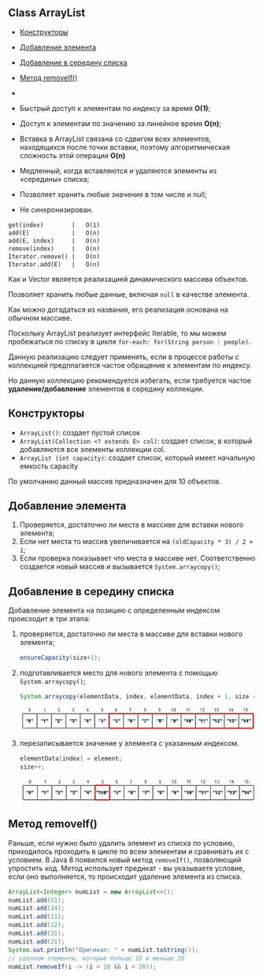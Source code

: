 ## Class ArrayList

- [Конструкторы](#Конструкторы)
- [Добавление элемента](#Добавление-элемента)
- [Добавление в середину списка](#Добавление-в-середину-списка)
- [Метод removeIf()](#Метод-removeIf())
- [](#)

- Быстрый доступ к элементам по индексу за время __O(1)__;  
- Доступ к элементам по значению за линейное время __O(n)__;  
- Вставка в ArrayList связана со сдвигом всех элементов, находящихся после точки вставки, поэтому алгоритмическая 
    сложность этой операции __O(n)__
- Медленный, когда вставляются и удаляются элементы из «середины» списка;  
- Позволяет хранить любые значения в том числе и null;  
- Не синхронизирован.  

```
get(index)        |   O(1)
add(E)            |   O(n)	
add(E, index)     |   O(n)	
remove(index)     |   O(n)	
Iterator.remove() |   O(n)
Iterator.add(E)   |   O(n)
```

Как и Vector является реализацией динамического массива объектов.  

Позволяет хранить любые данные, включая `null` в качестве элемента.  

Как можно догадаться из названия, его реализация основана на обычном массиве.  

Поскольку ArrayList реализует интерфейс Iterable, то мы можем пробежаться по списку в цикле `for-each: for(String person : people)`.  

Данную реализацию следует применять, если в процессе работы с коллекцией предплагается частое обращение к элементам по индексу. 

Но данную коллекцию рекомендуется избегать, если требуется частое __удаление/добавление__ элементов в середину коллекции. 

## Конструкторы
- `ArrayList()`: создает пустой список
- `ArrayList(Collection <? extends E> col)`: создает список, в который добавляются все элементы коллекции col.
- `ArrayList (int capacity)`: создает список, который имеет начальную емкость capacity

По умолчанию данный массив предназначен для 10 объектов.

## Добавление элемента
1. Проверяется, достаточно ли места в массиве для вставки нового элемента;
2. Если нет места то массив увеличивается на `(oldCapacity * 3) / 2 + 1`;
3. Если проверка показывает что места в массиве нет. Соответственно создается новый массив и 
    вызывается `System.arraycopy()`;
    
## Добавление в середину списка

Добавление элемента на позицию с определенным индексом происходит в три этапа:  

1. проверяется, достаточно ли места в массиве для вставки нового элемента;  
    ```java
    ensureCapacity(size+1);
    ```
2. подготавливается место для нового элемента с помощью `System.arraycopy()`;
    ```java
    System.arraycopy(elementData, index, elementData, index + 1, size - index);
    ```
    ![Array coppy](img/Array_copy.png)

3. перезаписывается значение у элемента с указанным индексом.
    ```java
    elementData[index] = element;
    size++;
    ```
   ![Rerecord vslue](img/rerecocd_value.png)
   
## Метод removeIf()
Раньше, если нужно было удалить элемент из списка по условию, приходилось проходить в цикле по всем элементам 
и сравнивать их с условием. В Java 8 появился новый метод `removeIf()`, позволяющий упростить код. Метод использует 
предикат - вы указываете условие, если оно выполняется, то происходит удаление элемента из списка.

```java
ArrayList<Integer> numList = new ArrayList<>();
numList.add(51);
numList.add(14);
numList.add(11);
numList.add(12);
numList.add(31);
numList.add(21);
System.out.println("Оригинал: " + numList.toString());
// удаляем элементы, которые больше 10 и меньше 20
numList.removeIf(i -> (i > 10 && i < 20));
```